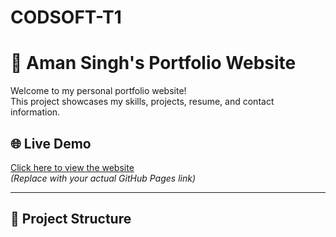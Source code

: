 # CODSOFT-T1
# 💼 Aman Singh's Portfolio Website

Welcome to my personal portfolio website!  
This project showcases my skills, projects, resume, and contact information.

## 🌐 Live Demo

[Click here to view the website]( https://aman-1010415.github.io/CODSOFT-T1/)  
*(Replace with your actual GitHub Pages link)*

---

## 📂 Project Structure


